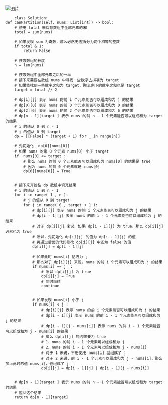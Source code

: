 ![图片](https://user-images.githubusercontent.com/38878365/186606146-6f3c219a-0955-4fda-bb5c-0189038372a2.png)

        
        
        class Solution:
    def canPartition(self, nums: List[int]) -> bool:
        # 使用 total 来保存数组中全部元素的和
        total = sum(nums)

        # 如果发现 sum 为奇数，那么必然无法拆分为两个相等的整数
        if total & 1:
            return False

        # 获取数组的长度
        n = len(nums)

        # 获取数组中全部元素之后的一半
        # 接下来需要在数组 nums 中寻找一些数字去拼凑为 target
        # 如果能找到一些数字之和为 target，那么剩下的数字之和也是 target
        target = total // 2

        # dp[i][j] 表示 nums 的前 i 个元素能否可以组成和为 j 的结果
        # dp[0][0] 表示 nums 的前 0 个元素能否可以组成和为 0 的结果
        # dp[2][6] 表示 nums 的前 2 个元素能否可以组成和为 6 的结果
        # dp[n - 1][target ] 表示 nums 的前 n - 1 个元素能否可以组成和为 target 的结果
        # i 的值从 0 到 n - 1
        # j 的值从 0 到 target
        dp = [[False] * (target + 1) for _ in range(n)]

        # 先初始化  dp[0][nums[0]]
        # 如果 nums 的第 0 个元素 nums[0] 小于 target
        if  nums[0] <= target : 
            # 那么 nums 的前 0 个元素能否可以组成和为 nums[0] 的结果是 true
            # 因为 nums 的前 0 个元素就是 nums[0]
            dp[0][nums[0]] = True


        # 接下来开始往 dp 数组中填充结果
        # i 的值从 1 到 n - 1
        for i in range( 1 , n ):
            # j 的值从 0 到 target
            for j in range( 0 , target + 1 ):
                # dp[i][j] 表示 nums 的前 i 个元素能否可以组成和为 j 的结果
                # dp[i - 1][j] 表示 nums 的前 i - 1 个元素能否可以组成和为 j 的结果
                # 对于 dp[i][j] 来说，如果 dp[i - 1][j] 为 true，那么 dp[i][j] 必然也为 true
                # 所以，先初始化 dp[i][j] 的值为 dp[i - 1][j] 的值
                # 再通过后面的代码修改 dp[i][j] 中还为 false 的值 
                dp[i][j] = dp[i - 1][j]

                # 如果此时 nums[i] 恰巧为 j
                # 那么对于 dp[i][j] 来说，nums 的前 i 个元素可以组成和为 j 的结果
                if nums[i] == j  : 
                    # 所以 dp[i][j] 为 true
                    dp[i][j] = True
                    # 同时继续
                    continue


                # 如果发现 nums[i] 小于 j
                if nums[i] < j : 
                    # dp[i][j] 表示 nums 的前 i 个元素能否可以组成和为 j 的结果
                    # dp[i - 1][j] 表示 nums 的前 i - 1 个元素能否可以组成和为 j 的结果
                    # dp[i - 1][j - nums[i]] 表示 nums 的前 i - 1 个元素能否可以组成和为 j - nums[i] 的结果
                    # 那么 dp[i][j] 的结果要为 true
                    # 1、nums 的前 i - 1 个元素可以组成和为 j 
                    # 2、nums 的前 i - 1 个元素可以组成和为 j - nums[i]
                    # 对于 1 来说，不用使用 nums[i] 就组成了 j
                    # 对于 2 来说，前 i - 1 个元素可以组成和为 j - nums[i]，那么加上此时的值 nums[i]，也组成了 j
                    dp[i][j] = dp[i - 1][j] | dp[i - 1][j - nums[i]]


        # dp[n - 1][target ] 表示 nums 的前 n - 1 个元素能否可以组成和为 target 的结果
        # 返回这个结果
        return dp[n - 1][target]

        
